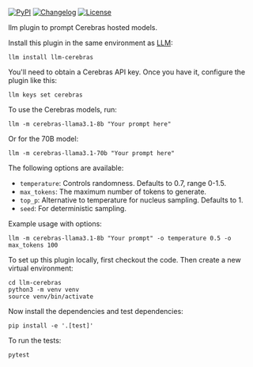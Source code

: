 

[![PyPI](https://img.shields.io/pypi/v/llm-cerebras.svg)](https://pypi.org/project/llm-cerebras/)
[![Changelog](https://img.shields.io/github/v/release/irthomasthomas/llm-cerebras?include_prereleases&label=changelog)](https://github.com/irthomasthomas/llm-cerebras/releases)
[![License](https://img.shields.io/badge/license-Apache%202.0-blue.svg)](https://github.com/irthomasthomas/llm-cerebras/blob/main/LICENSE)

llm plugin to prompt Cerebras hosted models.



Install this plugin in the same environment as [LLM](https://llm.datasette.io/):

    llm install llm-cerebras



You'll need to obtain a Cerebras API key. Once you have it, configure the plugin like this:

    llm keys set cerebras
    



To use the Cerebras models, run:

    llm -m cerebras-llama3.1-8b "Your prompt here"

Or for the 70B model:

    llm -m cerebras-llama3.1-70b "Your prompt here"



The following options are available:

- `temperature`: Controls randomness. Defaults to 0.7, range 0-1.5.
- `max_tokens`: The maximum number of tokens to generate.
- `top_p`: Alternative to temperature for nucleus sampling. Defaults to 1.
- `seed`: For deterministic sampling.

Example usage with options:

    llm -m cerebras-llama3.1-8b "Your prompt" -o temperature 0.5 -o max_tokens 100



To set up this plugin locally, first checkout the code. Then create a new virtual environment:

    cd llm-cerebras
    python3 -m venv venv
    source venv/bin/activate

Now install the dependencies and test dependencies:

    pip install -e '.[test]'

To run the tests:

    pytest

